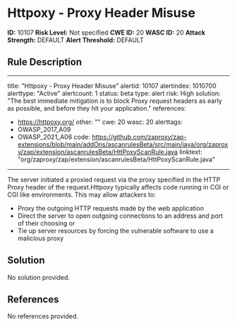 
# Httpoxy - Proxy Header Misuse

**ID:** 10107
**Risk Level:** Not specified
**CWE ID:** 20
**WASC ID:** 20
**Attack Strength:** DEFAULT
**Alert Threshold:** DEFAULT

## Rule Description
---
title: "Httpoxy - Proxy Header Misuse"
alertid: 10107
alertindex: 1010700
alerttype: "Active"
alertcount: 1
status: beta
type: alert
risk: High
solution: "The best immediate mitigation is to block Proxy request headers as early as possible, and before they hit your application."
references:
   - https://httpoxy.org/
other: ""
cwe: 20
wasc: 20
alerttags: 
  - OWASP_2017_A09
  - OWASP_2021_A06
code: https://github.com/zaproxy/zap-extensions/blob/main/addOns/ascanrulesBeta/src/main/java/org/zaproxy/zap/extension/ascanrulesBeta/HttPoxyScanRule.java
linktext: "org/zaproxy/zap/extension/ascanrulesBeta/HttPoxyScanRule.java"
---
The server initiated a proxied request via the proxy specified in the HTTP Proxy header of the request.Httpoxy typically affects code running in CGI or CGI like environments.
This may allow attackers to:
* Proxy the outgoing HTTP requests made by the web application
* Direct the server to open outgoing connections to an address and port of their choosing or
* Tie up server resources by forcing the vulnerable software to use a malicious proxy


## Solution
No solution provided.

## References
No references provided.
